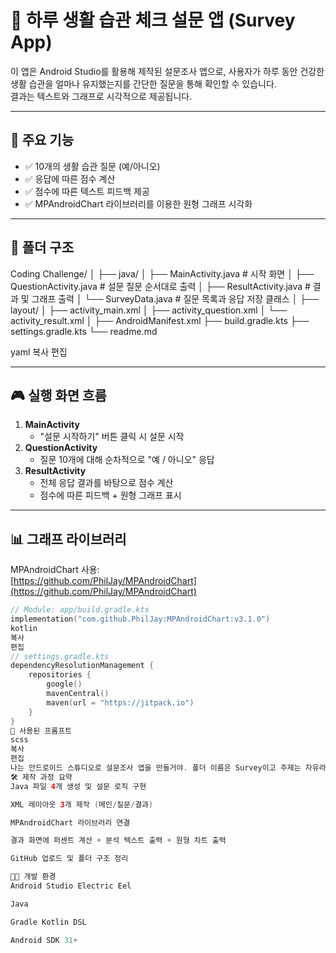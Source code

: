 # 📱 하루 생활 습관 체크 설문 앱 (Survey App)

이 앱은 Android Studio를 활용해 제작된 설문조사 앱으로, 사용자가 하루 동안 건강한 생활 습관을 얼마나 유지했는지를 간단한 질문을 통해 확인할 수 있습니다.  
결과는 텍스트와 그래프로 시각적으로 제공됩니다.

---

## 📌 주요 기능

- ✅ 10개의 생활 습관 질문 (예/아니오)
- ✅ 응답에 따른 점수 계산
- ✅ 점수에 따른 텍스트 피드백 제공
- ✅ MPAndroidChart 라이브러리를 이용한 원형 그래프 시각화

---

## 📁 폴더 구조

Coding Challenge/
│
├── java/
│ ├── MainActivity.java # 시작 화면
│ ├── QuestionActivity.java # 설문 질문 순서대로 출력
│ ├── ResultActivity.java # 결과 및 그래프 출력
│ └── SurveyData.java # 질문 목록과 응답 저장 클래스
│
├── layout/
│ ├── activity_main.xml
│ ├── activity_question.xml
│ └── activity_result.xml
│
├── AndroidManifest.xml
├── build.gradle.kts
├── settings.gradle.kts
└── readme.md

yaml
복사
편집

---

## 🎮 실행 화면 흐름

1. **MainActivity**  
   - "설문 시작하기" 버튼 클릭 시 설문 시작
2. **QuestionActivity**  
   - 질문 10개에 대해 순차적으로 "예 / 아니오" 응답
3. **ResultActivity**  
   - 전체 응답 결과를 바탕으로 점수 계산
   - 점수에 따른 피드백 + 원형 그래프 표시

---

## 📊 그래프 라이브러리

MPAndroidChart 사용:  
[https://github.com/PhilJay/MPAndroidChart](https://github.com/PhilJay/MPAndroidChart)

```kotlin
// Module: app/build.gradle.kts
implementation("com.github.PhilJay:MPAndroidChart:v3.1.0")
kotlin
복사
편집
// settings.gradle.kts
dependencyResolutionManagement {
    repositories {
        google()
        mavenCentral()
        maven(url = "https://jitpack.io")
    }
}
💬 사용된 프롬프트
scss
복사
편집
나는 안드로이드 스튜디오로 설문조사 앱을 만들거야. 폴더 이름은 Survey이고 주제는 자유라 너가 하고싶은 아무거나해도 상관없어.(레포트용) 항목은 10개 이상이여야해. 마지막 화면에는 설문결과를 텍스트와 그래프로 표현하면 좋겠어. 제작과정과 너에게 적은 프롬프트를 깃허브 readme.md에 작성을할꺼야
🛠 제작 과정 요약
Java 파일 4개 생성 및 설문 로직 구현

XML 레이아웃 3개 제작 (메인/질문/결과)

MPAndroidChart 라이브러리 연결

결과 화면에 퍼센트 계산 + 분석 텍스트 출력 + 원형 차트 출력

GitHub 업로드 및 폴더 구조 정리

👨‍💻 개발 환경
Android Studio Electric Eel

Java

Gradle Kotlin DSL

Android SDK 31+


